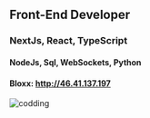 ## Front-End Developer


### NextJs, React, TypeScript
#### NodeJs, Sql, WebSockets, Python


#### Bloxx: http://46.41.137.197

![codding](https://user-images.githubusercontent.com/118133808/216460442-608378b9-6cf0-4cc3-a763-2fb402fc19c1.gif)
